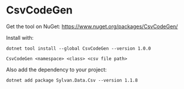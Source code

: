# CsvCodeGen

Get the tool on NuGet:
https://www.nuget.org/packages/CsvCodeGen/

Install with:
```
dotnet tool install --global CsvCodeGen --version 1.0.0
```

```
CsvCodeGen <namespace> <class> <csv file path>
```

Also add the dependency to your project:
```
dotnet add package Sylvan.Data.Csv --version 1.1.8
```
